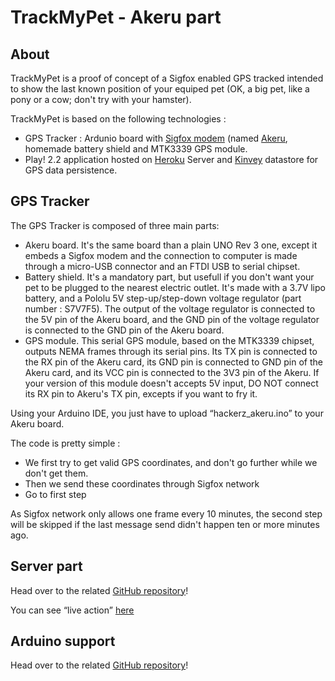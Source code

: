 TrackMyPet - Akeru part
==

About
--

TrackMyPet is a proof of concept of a Sigfox enabled GPS tracked intended to show the last known position of your equiped pet (OK, a big pet, like a pony or a cow; don't try with your hamster).

TrackMyPet is based on the following technologies : 

* GPS Tracker : Ardunio board with [Sigfox modem](http://sigfox.com/) (named [Akeru](http://akeru.cc/), homemade battery shield and MTK3339 GPS module.
* Play! 2.2 application hosted on [Heroku](http://herokuapp.com/) Server and [Kinvey](http://kinvey.com/) datastore for GPS data persistence.


GPS Tracker
--
The GPS Tracker is composed of three main parts:

* Akeru board. It's the same board than a plain UNO Rev 3 one, except it embeds a Sigfox modem and the connection to  computer is made through a micro-USB connector and an FTDI USB to serial chipset.
* Battery shield. It's a mandatory part, but usefull if you don't want your pet to be plugged to the nearest electric outlet. It's made with a 3.7V lipo battery, and a Pololu 5V step-up/step-down voltage regulator (part number : S7V7F5). The output of the voltage regulator is connected to the 5V pin of the Akeru board, and the GND pin of the voltage regulator is connected to the GND pin of the Akeru board.
* GPS module. This serial GPS module, based on the MTK3339 chipset, outputs NEMA frames through its serial pins. Its TX pin is connected to the RX pin of the Akeru card, its GND pin is connected to GND pin of the Akeru card, and its VCC pin is connected to the 3V3 pin of the Akeru. If your version of this module doesn't accepts 5V input, DO NOT connect its RX pin to Akeru's TX pin, excepts if you want to fry it.

Using your Arduino IDE, you just have to upload “hackerz_akeru.ino” to your Akeru board.

The code is pretty simple :

* We first try to get valid GPS coordinates, and don't go further while we don't get them.
* Then we send these coordinates through Sigfox network
* Go to first step

As Sigfox network only allows one frame every 10 minutes, the second step will be skipped if the last message send didn't happen ten or more minutes ago.


Server part
--

Head over to the related [GitHub repository](https://github.com/Ekito/hackerz-server)!

You can see “live action” [here](http://hackerz-server.herokuapp.com/)


Arduino support
--

Head over to the related [GitHub repository](https://github.com/Ekito/hackerz_3d)!